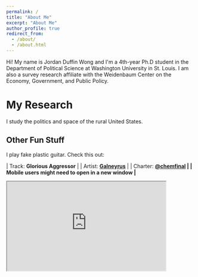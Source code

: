 ```yaml
---
permalink: /
title: "About Me"
excerpt: "About Me"
author_profile: true
redirect_from: 
  - /about/
  - /about.html
---
```


Hi! My name is Jordan Duffin Wong and I'm a 4th-year Ph.D student in the Department of Political Science at Washington University in St. Louis. I am also a survey research affiliate with the Weidenbaum Center on the Economy, Government, and Public Policy.

My Research
======
I study the politics and space of the rural United States.

<!--My dissertation, in its early stages, is called <b>Is Idyll Ideal? The Politics of Space, Rurality, and Remoteness in the United States</b>. It can be summarized as follows:

<i>How do citizens think about space and government? From technical or policy questions such as "how do political motivations impact land management?" to conceptual questions such as "what does it mean to be rural or remote?", this dissertation grapples with how space -- particularly distance between places -- changes the way that Americans interact with government. Using a variety of methods from Political Science, Human Geography, and other disciplines, this dissertation investigates questions including:</i>
- <i>How do existing theories of the relationship between citizens and government change when one is distant? Insofar as citizens and politicians still have some sort of policy preference/incentive, can they still make sensible decisions without the other?</i>
- <i>What is the theoretical difference between "rurality" and "remoteness"? What implications does this difference have for how we construct the relationship between citizens and government? How might we better operationalize and measure it?</i>
- <i>How does politics change when places depopulate? When primarily rural places empty out, what happens to the few that remain? In the most extreme instances, how does government exist when the population becomes zero? In other words, how do you govern a ghost town?</i>
- <i>Access to broadband internet has transformed the United States, integrating economic and social networks more than ever. However, the development of broadband infrastructure in rural places has been staggered, costly, and uneven. How do those differences in broadband access condition political attitudes and behavior?</i>
- <i>"Land doesn't vote, but people do." However, vast swathes of unpopulated land in the United States are under government jurisdiction. How do we think about public land use and administration when no one lives or works there?</i>
-->
<!--My Teaching
======
this is stuff about my teaching
-->

Other Fun Stuff
------
I play fake plastic guitar. Check this out:

| Track: <b>Glorious Aggressor</b> |
| Artist: <b>[Galneyrus](https://www.galneryus.jp/en/band/history)</b> |
| Charter: <b>[@chemfinal](https://twitter.com/chemfinal) |
| Mobile users might need to open in a new window |

<iframe src="https://drive.google.com/file/d/18W6sSwooQTVgSIHPMkA8grqqh8sZ5rRt/preview" width="426" height="240" allow="autoplay"></iframe>
